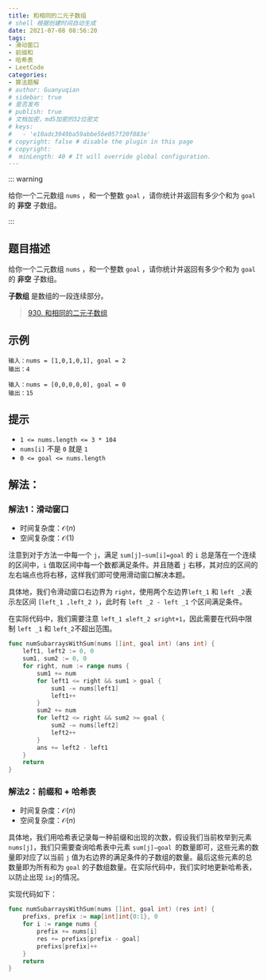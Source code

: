 ```yaml
---
title: 和相同的二元子数组
# shell 根据创建时间自动生成
date: 2021-07-08 08:56:20
tags:
- 滑动窗口
- 前缀和
- 哈希表
- LeetCode
categories:
- 算法题解
# author: Guanyuqian
# sidebar: true
# 是否发布
# publish: true
# 文档加密，md5加密的32位密文
# keys:
# 	- 'e10adc3949ba59abbe56e057f20f883e'
# copyright: false # disable the plugin in this page 
# copyright:
#  minLength: 40 # It will override global configuration. 
---
```


::: warning

给你一个二元数组 `nums` ，和一个整数 `goal` ，请你统计并返回有多少个和为 `goal` 的 **非空** 子数组。



:::

<!-- more -->

## 题目描述

给你一个二元数组 `nums` ，和一个整数 `goal` ，请你统计并返回有多少个和为 `goal` 的 **非空** 子数组。

**子数组** 是数组的一段连续部分。

> [930. 和相同的二元子数组](https://leetcode-cn.com/problems/binary-subarrays-with-sum/)



## 示例

```
输入：nums = [1,0,1,0,1], goal = 2
输出：4

输入：nums = [0,0,0,0,0], goal = 0
输出：15
```



## 提示

- `1 <= nums.length <= 3 * 104`
- `nums[i]` 不是 `0` 就是 `1`
- `0 <= goal <= nums.length`

## 解法：

### 解法1：滑动窗口

- 时间复杂度：$\mathcal{O}(n)$
- 空间复杂度：$\mathcal{O}(1)$

注意到对于方法一中每一个 `j`，满足 `sum[j]−sum[i]=goal` 的 `i` 总是落在一个连续的区间中，`i` 值取区间中每一个数都满足条件。并且随着 `j` 右移，其对应的区间的左右端点也将右移，这样我们即可使用滑动窗口解决本题。

具体地，我们令滑动窗口右边界为 `right`，使用两个左边界`left_1`  和 `left _2`表示左区间 `[left_1 ,left_2 )`，此时有 `left _2 - left _1` 个区间满足条件。

在实际代码中，我们需要注意 `left_1 ≤left_2 ≤right+1`，因此需要在代码中限制 `left _1` 和 `left_2`不超出范围。

```go
func numSubarraysWithSum(nums []int, goal int) (ans int) {
    left1, left2 := 0, 0
    sum1, sum2 := 0, 0
    for right, num := range nums {
        sum1 += num
        for left1 <= right && sum1 > goal {
            sum1 -= nums[left1]
            left1++
        }
        sum2 += num
        for left2 <= right && sum2 >= goal {
            sum2 -= nums[left2]
            left2++
        }
        ans += left2 - left1
    }
    return
}
```



### 解法2：前缀和 + 哈希表

- 时间复杂度：$\mathcal{O}(n)$
- 空间复杂度：$\mathcal{O}(n)$

具体地，我们用哈希表记录每一种前缀和出现的次数，假设我们当前枚举到元素 `nums[j]`，我们只需要查询哈希表中元素 `sum[j]−goal `的数量即可，这些元素的数量即对应了以当前 `j` 值为右边界的满足条件的子数组的数量。最后这些元素的总数量即为所有和为 `goal` 的子数组数量。在实际代码中，我们实时地更新哈希表，以防止出现 ` i≥j `的情况。

实现代码如下：

```go
func numSubarraysWithSum(nums []int, goal int) (res int) {
    prefixs, prefix := map[int]int{0:1}, 0
    for i := range nums {
        prefix += nums[i]
        res += prefixs[prefix - goal]
        prefixs[prefix]++
    }
    return 
}
```


